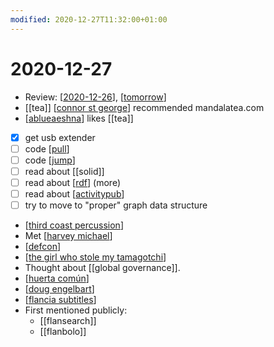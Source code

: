 ```yaml
---
modified: 2020-12-27T11:32:00+01:00
---
```


# 2020-12-27

- Review: [[2020-12-26]], [[tomorrow]]
- [[tea]] [[connor st george]] recommended mandalatea.com
- [[ablueaeshna]] likes [[tea]]
- [x] get usb extender
- [ ] code [[pull]]
- [ ] code [[jump]]
- [ ] read about [[solid]]
- [ ] read about [[rdf]] (more)
- [ ] read about [[activitypub]]
- [ ] try to move to "proper" graph data structure
- [[third coast percussion]]
- Met [[harvey michael]]
- [[defcon]]
- [[the girl who stole my tamagotchi]]
- Thought about [[global governance]].
- [[huerta común]]
- [[doug engelbart]]
- [[flancia subtitles]]
- First mentioned publicly:
  - [[flansearch]]
  - [[flanbolo]]

[//begin]: # "Autogenerated link references for markdown compatibility"
[2020-12-26]: 2020-12-26 "2020-12-26"
[tomorrow]: ../tomorrow "Tomorrow"
[connor st george]: ../connor-st-george "Connor St George"
[ablueaeshna]: ../ablueaeshna "Ablueaeshna"
[pull]: ../pull "Pull"
[jump]: ../jump "Jump"
[rdf]: ../rdf "RDF"
[activitypub]: ../activitypub "ActivityPub"
[third coast percussion]: ../third-coast-percussion "Third Coast Percussion"
[harvey michael]: ../harvey-michael "Harvey Michael"
[defcon]: ../defcon "Defcon"
[the girl who stole my tamagotchi]: ../the-girl-who-stole-my-tamagotchi "The Girl Who Stole My Tamagotchi"
[huerta común]: ../huerta-común "Huerta Común"
[doug engelbart]: ../doug-engelbart "Doug Engelbart"
[flancia subtitles]: ../flancia-subtitles "Flancia Subtitles"
[//end]: # "Autogenerated link references"